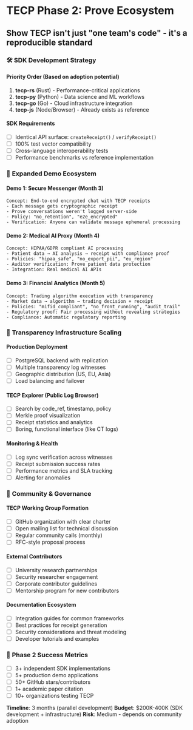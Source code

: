# TECP Phase 2: Prove Ecosystem
## Show TECP isn't just "one team's code" - it's a reproducible standard

### 🛠️ **SDK Development Strategy**

#### **Priority Order** (Based on adoption potential)
1. **tecp-rs** (Rust) - Performance-critical applications
2. **tecp-py** (Python) - Data science and ML workflows  
3. **tecp-go** (Go) - Cloud infrastructure integration
4. **tecp-js** (Node/Browser) - Already exists as reference

#### **SDK Requirements**
- [ ] Identical API surface: `createReceipt()` / `verifyReceipt()`
- [ ] 100% test vector compatibility
- [ ] Cross-language interoperability tests
- [ ] Performance benchmarks vs reference implementation

### 🎯 **Expanded Demo Ecosystem**

#### **Demo 1: Secure Messenger** (Month 3)
```
Concept: End-to-end encrypted chat with TECP receipts
- Each message gets cryptographic receipt
- Prove conversations weren't logged server-side
- Policy: "no_retention", "e2e_encrypted"
- Verification: Anyone can validate message ephemeral processing
```

#### **Demo 2: Medical AI Proxy** (Month 4)
```
Concept: HIPAA/GDPR compliant AI processing
- Patient data → AI analysis → receipt with compliance proof
- Policies: "hipaa_safe", "no_export_pii", "eu_region"
- Auditor verification: Prove patient data protection
- Integration: Real medical AI APIs
```

#### **Demo 3: Financial Analytics** (Month 5)
```
Concept: Trading algorithm execution with transparency
- Market data → algorithm → trading decision + receipt
- Policies: "mifid_compliant", "no_front_running", "audit_trail"
- Regulatory proof: Fair processing without revealing strategies
- Compliance: Automatic regulatory reporting
```

### 🌳 **Transparency Infrastructure Scaling**

#### **Production Deployment**
- [ ] PostgreSQL backend with replication
- [ ] Multiple transparency log witnesses
- [ ] Geographic distribution (US, EU, Asia)
- [ ] Load balancing and failover

#### **TECP Explorer** (Public Log Browser)
- [ ] Search by code_ref, timestamp, policy
- [ ] Merkle proof visualization
- [ ] Receipt statistics and analytics
- [ ] Boring, functional interface (like CT logs)

#### **Monitoring & Health**
- [ ] Log sync verification across witnesses
- [ ] Receipt submission success rates
- [ ] Performance metrics and SLA tracking
- [ ] Alerting for anomalies

### 👥 **Community & Governance**

#### **TECP Working Group Formation**
- [ ] GitHub organization with clear charter
- [ ] Open mailing list for technical discussion
- [ ] Regular community calls (monthly)
- [ ] RFC-style proposal process

#### **External Contributors**
- [ ] University research partnerships
- [ ] Security researcher engagement
- [ ] Corporate contributor guidelines
- [ ] Mentorship program for new contributors

#### **Documentation Ecosystem**
- [ ] Integration guides for common frameworks
- [ ] Best practices for receipt generation
- [ ] Security considerations and threat modeling
- [ ] Developer tutorials and examples

### 🎯 **Phase 2 Success Metrics**
- [ ] 3+ independent SDK implementations
- [ ] 5+ production demo applications
- [ ] 50+ GitHub stars/contributors
- [ ] 1+ academic paper citation
- [ ] 10+ organizations testing TECP

**Timeline**: 3 months (parallel development)
**Budget**: $200K-400K (SDK development + infrastructure)
**Risk**: Medium - depends on community adoption

